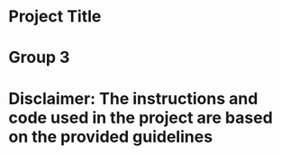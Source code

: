 # Project Title
  # Group 3
# Disclaimer: The instructions and code used in the project are based on the provided guidelines
#
